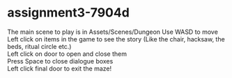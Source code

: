 # assignment3-7904d
The main scene to play is in Assets/Scenes/Dungeon
Use WASD to move  
Left click on items in the game to see the story (Like the chair, hacksaw, the beds, ritual circle etc.)  
Left click on door to open and close them  
Press Space to close dialogue boxes  
Left click final door to exit the maze!  
